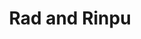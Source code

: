 --- 
title: "Rad and Rinpu"
publishdate: "2019-3-3T16:48:46+02:00"
src: "https://365manga.net/manga/rad-and-rinpu"
image: "https://data.365manga.net/images/thumbnails/30377-rad-and-rinpu.jpg"
description: " When Rad was a child he couldn't control his power and as a result he killed his older brother Rinpu. After that Rad decided to teach people who were the same as him how to control their own power. So he created a school for it. Now he's looking for people with the same power to recruit them to his school."
---
